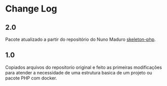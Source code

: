 # Change Log

## 2.0

Pacote atualizado a partir do repositório do Nuno Maduro [skeleton-php](https://github.com/nunomaduro/skeleton-php/blob/master/composer.json).

## 1.0

Copiados arquivos do repositorio original e feito as primeiras modificações para atender
a necessidade de uma estrutura basica de um projeto ou pacote PHP com docker.
